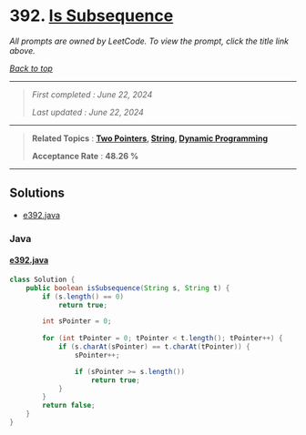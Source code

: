 # 392. [Is Subsequence](<https://leetcode.com/problems/is-subsequence>)

*All prompts are owned by LeetCode. To view the prompt, click the title link above.*

*[Back to top](<../README.md>)*

------

> *First completed : June 22, 2024*
>
> *Last updated : June 22, 2024*

------

> **Related Topics** : **[Two Pointers](<by_topic/Two Pointers.md>), [String](<by_topic/String.md>), [Dynamic Programming](<by_topic/Dynamic Programming.md>)**
>
> **Acceptance Rate** : **48.26 %**

------

## Solutions

- [e392.java](<../my-submissions/e392.java>)
### Java
#### [e392.java](<../my-submissions/e392.java>)
```Java
class Solution {
    public boolean isSubsequence(String s, String t) {
        if (s.length() == 0)
            return true;

        int sPointer = 0;
        
        for (int tPointer = 0; tPointer < t.length(); tPointer++) {
            if (s.charAt(sPointer) == t.charAt(tPointer)) {
                sPointer++;

                if (sPointer >= s.length())
                    return true;    
            }
        }
        return false;
    }
}
```


